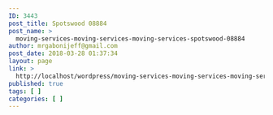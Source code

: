 ```yaml
---
ID: 3443
post_title: Spotswood 08884
post_name: >
  moving-services-moving-services-moving-services-spotswood-08884
author: mrgabonijeff@gmail.com
post_date: 2018-03-28 01:37:34
layout: page
link: >
  http://localhost/wordpress/moving-services-moving-services-moving-services-spotswood-08884/
published: true
tags: [ ]
categories: [ ]
---
```

